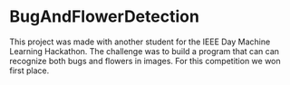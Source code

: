 # BugAndFlowerDetection

This project was made with another student for the IEEE Day Machine Learning Hackathon. The challenge was to build a program that can can recognize both bugs and flowers in images. For this competition we won first place.
